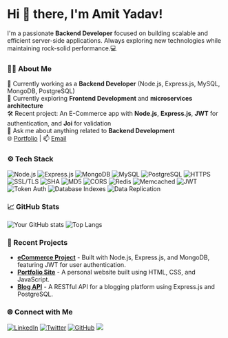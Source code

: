 <!-- Greeting -->
# Hi 👋 there, I'm Amit Yadav! 
<!-- Introduction -->
I'm a passionate **Backend Developer** focused on building scalable and efficient server-side applications. Always exploring new technologies while maintaining rock-solid performance.💻

<!-- About Me -->
### 👨‍💻 About Me
💼 Currently working as a **Backend Developer** (Node.js, Express.js, MySQL, MongoDB, PostgreSQL)<br>
🌱 Currently exploring **Frontend Development** and **microservices architecture**<br>
🛠️ Recent project: An E-Commerce app with **Node.js**, **Express.js**, **JWT** for authentication, and **Joi** for validation<br>
💬 Ask me about anything related to **Backend Development**<br>
🌐 [Portfolio](https://amit-y.netlify.app) | 📫 [Email](mailto:amit.ay151@gmail.com)<br>

<!-- Tech Stack -->
### ⚙️ Tech Stack

![Node.js](https://img.shields.io/badge/Node.js-339933?style=for-the-badge&logo=node.js&logoColor=white)
![Express.js](https://img.shields.io/badge/Express.js-000000?style=for-the-badge&logo=express&logoColor=white)
![MongoDB](https://img.shields.io/badge/MongoDB-4EA94B?style=for-the-badge&logo=mongodb&logoColor=white)
![MySQL](https://img.shields.io/badge/MySQL-4479A1?style=for-the-badge&logo=mysql&logoColor=white)
![PostgreSQL](https://img.shields.io/badge/PostgreSQL-336791?style=for-the-badge&logo=postgresql&logoColor=white)
![HTTPS](https://img.shields.io/badge/HTTPS-FF5C5C?style=for-the-badge&logo=internet-explorer&logoColor=white)
![SSL/TLS](https://img.shields.io/badge/SSL%2FTLS-006600?style=for-the-badge&logo=internet-security&logoColor=white)
![SHA](https://img.shields.io/badge/SHA-FF6B6B?style=for-the-badge&logo=hash&logoColor=white)
![MD5](https://img.shields.io/badge/MD5-5C2D91?style=for-the-badge&logo=hash&logoColor=white)
![CORS](https://img.shields.io/badge/CORS-000000?style=for-the-badge&logo=cors&logoColor=white)
![Redis](https://img.shields.io/badge/Redis-DC382D?style=for-the-badge&logo=redis&logoColor=white)
![Memcached](https://img.shields.io/badge/Memcached-1982C4?style=for-the-badge&logo=memcached&logoColor=white)
![JWT](https://img.shields.io/badge/JWT-000000?style=for-the-badge&logo=json-web-tokens&logoColor=white)
![Token Auth](https://img.shields.io/badge/Token%20Authentication-4B32C3?style=for-the-badge&logo=auth0&logoColor=white)
![Database Indexes](https://img.shields.io/badge/Database%20Indexes-FF6B6B?style=for-the-badge&logo=database&logoColor=white)
![Data Replication](https://img.shields.io/badge/Data%20Replication-6B4FBB?style=for-the-badge&logo=database&logoColor=white)

<!-- GitHub Stats -->
### 📈 GitHub Stats
![Your GitHub stats](https://github-readme-stats.vercel.app/api?username=amit-98&show_icons=true&theme=radical)
![Top Langs](https://github-readme-stats.vercel.app/api/top-langs/?username=amit-98&layout=compact&theme=radical)

<!-- Recent Projects -->
### 🚀 Recent Projects
- **[eCommerce Project](https://github.com/amit-98/ecommerce-project)** - Built with Node.js, Express.js, and MongoDB, featuring JWT for user authentication.
- **[Portfolio Site](https://amit-y.netlify.app)** - A personal website built using HTML, CSS, and JavaScript.
- **[Blog API](https://github.com/amit-98/blog-api)** - A RESTful API for a blogging platform using Express.js and PostgreSQL.

<!-- Connect with Me -->
### 🌐 Connect with Me
[![LinkedIn](https://img.shields.io/badge/LinkedIn-0077B5?style=for-the-badge&logo=linkedin&logoColor=white)](https://www.linkedin.com/in/amit-yadav-b00591128)
[![Twitter](https://img.shields.io/badge/Twitter-1DA1F2?style=for-the-badge&logo=twitter&logoColor=white)](https://twitter.com/amit-98)
[![GitHub](https://img.shields.io/badge/GitHub-100000?style=for-the-badge&logo=github&logoColor=white)](https://github.com/Amit-98)
![](https://komarev.com/ghpvc/?username=amit-98&style=flat-square&color=blue)
